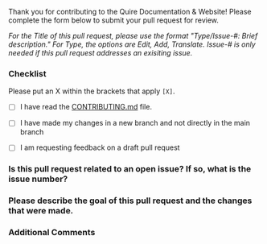 Thank you for contributing to the Quire Documentation & Website! Please complete the form below to submit your pull request for review.

*For the Title of this pull request, please use the format "Type/Issue-#: Brief description." For Type, the options are Edit, Add, Translate. Issue-# is only needed if this pull request addresses an exisiting issue.*

### Checklist 

Please put an X within the brackets that apply `[X]`.

- [ ] I have read the [CONTRIBUTING.md](https://github.com/thegetty/quire/blob/main/CONTRIBUTING.md) file.

- [ ] I have made my changes in a new branch and not directly in the main branch

- [ ] I am requesting feedback on a draft pull request


### Is this pull request related to an open issue? If so, what is the issue number?



### Please describe the goal of this pull request and the changes that were made.



### Additional Comments
